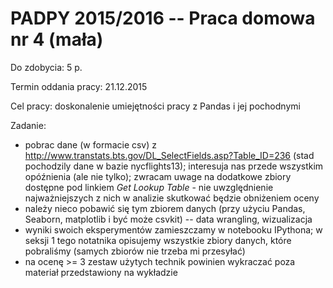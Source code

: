 PADPY 2015/2016 -- Praca domowa nr 4 (mała)
===========================================

Do zdobycia: 5 p.

Termin oddania pracy: 21.12.2015

Cel pracy: doskonalenie umiejętności pracy z Pandas i jej pochodnymi

Zadanie:

* pobrac dane (w formacie csv) z http://www.transtats.bts.gov/DL_SelectFields.asp?Table_ID=236
(stad pochodzily dane w bazie nycflights13); interesuja nas przede wszystkim
opóźnienia (ale nie tylko); zwracam uwage na dodatkowe zbiory dostępne
pod linkiem *Get Lookup Table* - nie uwzględnienie najważniejszych
z nich w analizie skutkować będzie obniżeniem oceny
* należy nieco pobawić się tym zbiorem danych (przy użyciu
Pandas, Seaborn, matplotlib i być może csvkit) -- data wrangling,
wizualizacja
* wyniki swoich eksperymentów zamieszczamy w notebooku IPythona;
w seksji 1 tego notatnika opisujemy wszystkie zbiory danych, które pobraliśmy
(samych zbiorów nie trzeba mi przesyłać)
* na ocenę >= 3 zestaw użytych technik powinien wykraczać poza materiał przedstawiony
na wykładzie
